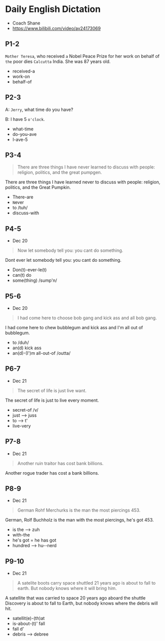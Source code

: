 # Daily English Dictation 

- Coach Shane
- https://www.bilibili.com/video/av24173069

## P1-2

`Mother Teresa`, who received `a` Nobel Peace Prize for her work on
behalf of `the` poor dies `Calcutta` India. She was 87 years old.

- received-a
- work-on
- behalf-of

## P2-3

A: `Jerry`, what time do you have?

B: I have 5 `o'clock`.

- what-time
- do-you-ave
- I-ave-5

## P3-4

> There are three things I have never learned to discuss with people:
> religion, politics, and the great pumpgen.

There are three things I have learned never to discuss with people:
religion, politics, and the Great Pumpkin.

- There-are
- `N`ever
- to /tuh/
- discuss-with

## P4-5

- Dec 20

> Now let somebody tell you: you cant do something.

Dont ever let somebody tell you: you cant do something.

- Don(t)-ever-le(t)
- can(t) do
- some(thing) /sump'n/

## P5-6

- Dec 20

> I had come here to choose bob gang and kick ass and all bob gang.

I had come here to chew bubblegum and kick ass and I'm all out of
bubblegum.

- to /duh/
- an(d) kick ass
- an(d)-(I')m all-out-of /outta/

## P6-7

- Dec 21

> The secret of life is just live want.

The secret of life is just to live every moment.

- secret-of /v/
- just --> juss
- to --> t'
- live-very

## P7-8

- Dec 21

> Another ruin traitor has cost bank billions.

Another rogue trader has cost a bank billions.

## P8-9

- Dec 21

> German Rohf Merchurks is the man the most piercings 453.

German, Rolf Buchholz is the man with the most piercings, he's got 453.

- is the -->  zuh
- with-the
- he's got = he has got
- hundred --> hu--nerd

## P9-10

- Dec 21

> A satelite boots carry space shuttled 21 years ago is about to fall to
> earth. But nobody knows where it will bring him.

A satellite that was carried to space 20 years ago aboard the shuttle
Discovery is about to fall to Earth, but nobody knows where the debris
will hit.

- satellit(e)-(th)at 
- is-about-(t)' fall 
- fall d'
- debris --> debree